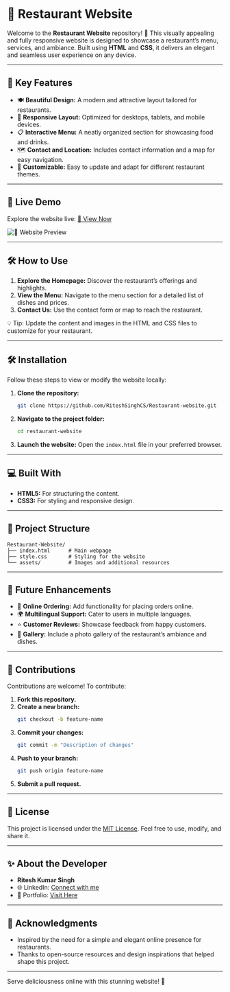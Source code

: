# 🍴 Restaurant Website

Welcome to the **Restaurant Website** repository! 🌟 This visually appealing and fully responsive website is designed to showcase a restaurant’s menu, services, and ambiance. Built using **HTML** and **CSS**, it delivers an elegant and seamless user experience on any device.

---

## 🌟 Key Features

- 🍽️ **Beautiful Design:** A modern and attractive layout tailored for restaurants.
- 📱 **Responsive Layout:** Optimized for desktops, tablets, and mobile devices.
- 📋 **Interactive Menu:** A neatly organized section for showcasing food and drinks.
- 🗺️ **Contact and Location:** Includes contact information and a map for easy navigation.
- 🎨 **Customizable:** Easy to update and adapt for different restaurant themes.

---

## 🎥 Live Demo

Explore the website live: [🔗 View Now](https://riteshsinghcs.github.io/Restaurant-website/)

![🍴 Website Preview](https://i.postimg.cc/JhgDJxSt/Screenshot-2025-01-19-232313.png)

---

## 🛠️ How to Use

1. **Explore the Homepage:** Discover the restaurant’s offerings and highlights.
2. **View the Menu:** Navigate to the menu section for a detailed list of dishes and prices.
3. **Contact Us:** Use the contact form or map to reach the restaurant.

💡 Tip: Update the content and images in the HTML and CSS files to customize for your restaurant.

---

## 🛠️ Installation

Follow these steps to view or modify the website locally:

1. **Clone the repository:**
   ```bash
   git clone https://github.com/RiteshSinghCS/Restaurant-website.git
   ```

2. **Navigate to the project folder:**
   ```bash
   cd restaurant-website
   ```

3. **Launch the website:**
   Open the `index.html` file in your preferred browser.

---

## 💻 Built With

- **HTML5:** For structuring the content.
- **CSS3:** For styling and responsive design.

---

## 📁 Project Structure

```
Restaurant-Website/
├── index.html      # Main webpage
├── style.css       # Styling for the website
└── assets/         # Images and additional resources
```

---

## 🚀 Future Enhancements

- 🛒 **Online Ordering:** Add functionality for placing orders online.
- 🌍 **Multilingual Support:** Cater to users in multiple languages.
- ⭐ **Customer Reviews:** Showcase feedback from happy customers.
- 📸 **Gallery:** Include a photo gallery of the restaurant’s ambiance and dishes.

---

## 🤝 Contributions

Contributions are welcome! To contribute:

1. **Fork this repository.**
2. **Create a new branch:**
   ```bash
   git checkout -b feature-name
   ```
3. **Commit your changes:**
   ```bash
   git commit -m "Description of changes"
   ```
4. **Push to your branch:**
   ```bash
   git push origin feature-name
   ```
5. **Submit a pull request.**

---

## 📜 License

This project is licensed under the [MIT License](LICENSE). Feel free to use, modify, and share it.

---

## ✨ About the Developer

- **Ritesh Kumar Singh**
- 🌐 LinkedIn: [Connect with me](https://www.linkedin.com/in/riteshkumarsinghcs/)
- 🌟 Portfolio: [Visit Here](#)

---

## 🙌 Acknowledgments

- Inspired by the need for a simple and elegant online presence for restaurants.
- Thanks to open-source resources and design inspirations that helped shape this project.

---

Serve deliciousness online with this stunning website! 🍴

